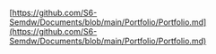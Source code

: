 [https://github.com/S6-Semdw/Documents/blob/main/Portfolio/Portfolio.md](https://github.com/S6-Semdw/Documents/blob/main/Portfolio/Portfolio.md)
